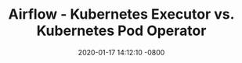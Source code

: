 ---
layout: post
title: "Airflow - Kubernetes Executor vs. Kubernetes Pod Operator"
date: "2020-01-17 14:12:10 -0800"
---